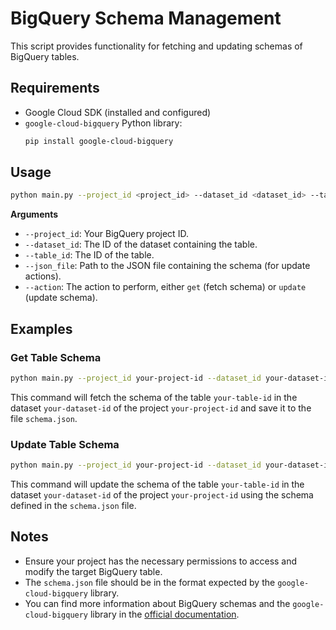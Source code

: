 # BigQuery Schema Management
This script provides functionality for fetching and updating schemas of BigQuery tables.

## Requirements

* Google Cloud SDK (installed and configured)
* `google-cloud-bigquery` Python library:
    ```bash
    pip install google-cloud-bigquery
    ```

## Usage

```bash
python main.py --project_id <project_id> --dataset_id <dataset_id> --table_id <table_id> --json_file <json_file_path> --action <action>
```

**Arguments**
* `--project_id`: Your BigQuery project ID.
* `--dataset_id`: The ID of the dataset containing the table.
* `--table_id`: The ID of the table.
* `--json_file`: Path to the JSON file containing the schema (for update actions).
* `--action`: The action to perform, either `get` (fetch schema) or `update` (update schema).

## Examples

### Get Table Schema

```bash
python main.py --project_id your-project-id --dataset_id your-dataset-id --table_id your-table-id --json_file schema.json --action get
```

This command will fetch the schema of the table `your-table-id` in the dataset `your-dataset-id` of the project `your-project-id` and save it to the file `schema.json`.

### Update Table Schema

```bash
python main.py --project_id your-project-id --dataset_id your-dataset-id --table_id your-table-id --json_file schema.json --action update
```

This command will update the schema of the table `your-table-id` in the dataset `your-dataset-id` of the project `your-project-id` using the schema defined in the `schema.json` file.

## Notes

* Ensure your project has the necessary permissions to access and modify the target BigQuery table.
* The `schema.json` file should be in the format expected by the `google-cloud-bigquery` library.
* You can find more information about BigQuery schemas and the `google-cloud-bigquery` library in the [official documentation](https://cloud.google.com/bigquery/docs/reference/rest/v2/tables).

